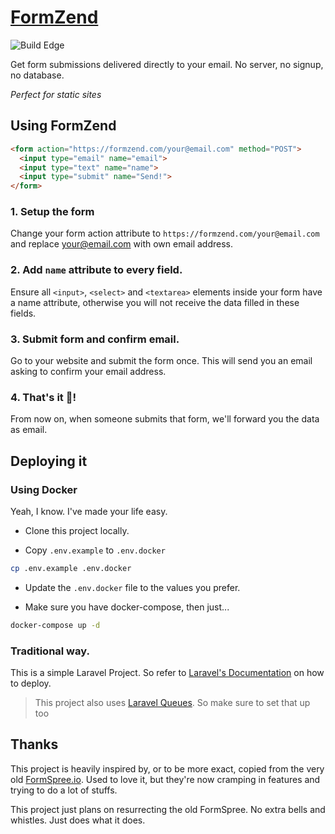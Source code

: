 # [FormZend](https://formzend.com)

![Build Edge](https://github.com/InScrompT/formzend/workflows/Build%20Edge/badge.svg)

Get form submissions delivered directly to your email. No server, no signup, no database.

*Perfect for static sites*

## Using FormZend

```html
<form action="https://formzend.com/your@email.com" method="POST">
  <input type="email" name="email">
  <input type="text" name="name">
  <input type="submit" name="Send!">
</form>
```

### 1. Setup the form

Change your form action attribute to `https://formzend.com/your@email.com` and replace your@email.com with own
email address. 

### 2. Add `name` attribute to every field.

Ensure all `<input>`, `<select>` and `<textarea>` elements inside your form have a name attribute, otherwise you will
not receive the data filled in these fields.

### 3. Submit form and confirm email.

Go to your website and submit the form once. This will send you an email asking to confirm your email address.

### 4. That's it 🎉!

From now on, when someone submits that form, we'll forward you the data as email.

## Deploying it

### Using Docker

Yeah, I know. I've made your life easy. 

- Clone this project locally.

- Copy `.env.example` to `.env.docker`
```bash
cp .env.example .env.docker
```

- Update the `.env.docker` file to the values you prefer.

- Make sure you have docker-compose, then just...
```bash
docker-compose up -d
```

### Traditional way.

This is a simple Laravel Project. So refer to [Laravel's Documentation](https://laravel.com/docs/7.x/deployment) on how to deploy.

> This project also uses [Laravel Queues](https://laravel.com/docs/7.x/queues). So make sure to set that up too

## Thanks

This project is heavily inspired by, or to be more exact, copied from the very old [FormSpree.io](https://github.com/formspree/formspree).
Used to love it, but they're now cramping in features and trying to do a lot of stuffs.

This project just plans on resurrecting the old FormSpree. No extra bells and whistles. Just does what it does.
